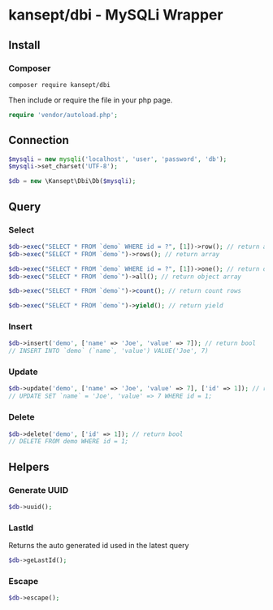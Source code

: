# kansept/dbi - MySQLi Wrapper 

## Install

### Composer

```
composer require kansept/dbi
```

Then include or require the file in your php page.

```php
require 'vendor/autoload.php';
```

## Connection

```php
$mysqli = new mysqli('localhost', 'user', 'password', 'db');
$mysqli->set_charset('UTF-8');

$db = new \Kansept\Dbi\Db($mysqli);
```

## Query

### Select

```php
$db->exec("SELECT * FROM `demo` WHERE id = ?", [1])->row(); // return array
$db->exec("SELECT * FROM `demo`")->rows(); // return array

$db->exec("SELECT * FROM `demo` WHERE id = ?", [1])->one(); // return object
$db->exec("SELECT * FROM `demo`")->all(); // return object array

$db->exec("SELECT * FROM `demo`")->count(); // return count rows

$db->exec("SELECT * FROM `demo`")->yield(); // return yield
```

### Insert

```php
$db->insert('demo', ['name' => 'Joe', 'value' => 7]); // return bool
// INSERT INTO `demo` (`name`, 'value') VALUE('Joe', 7)
```

### Update

```php
$db->update('demo', ['name' => 'Joe', 'value' => 7], ['id' => 1]); // return bool
// UPDATE SET `name` = 'Joe', 'value' => 7 WHERE id = 1;
```

### Delete

```php
$db->delete('demo', ['id' => 1]); // return bool
// DELETE FROM demo WHERE id = 1;
```

## Helpers

### Generate UUID

```php
$db->uuid();
```

### LastId

Returns the auto generated id used in the latest query

```php
$db->geLastId();
```

### Escape

```php
$db->escape();
```
